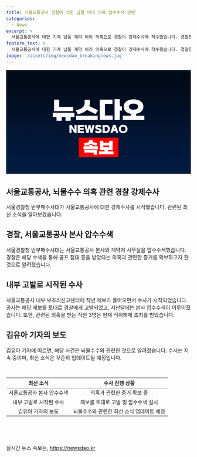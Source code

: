 ```yaml
---
title: 서울교통공사 경찰에 의한 납품 비리 의혹 압수수색 관련
categories:
  - News
excerpt: >
  서울교통공사에 대한 기계 납품 계약 비리 의혹으로 경찰이 강제수사에 착수했습니다. 경찰청 반부패수사대는 서울교통공사 본사와 계약처 사무실을 압수수색하며, 납품 과정에서의 골프 접대 의혹과 윗선 연루 여부를 조사 중입니다. 공사는 내부 부조리신고에 따라 경찰에 고발됐고, 관련된 직원 3명은 직위를 해제당했습니다. (150자)
feature_text: >
  서울교통공사에 대한 기계 납품 계약 비리 의혹으로 경찰이 강제수사에 착수했습니다. 경찰청 반부패수사대는 서울교통공사 본사와 계약처 사무실을 압수수색하며, 납품 과정에서의 골프 접대 의혹과 윗선 연루 여부를 조사 중입니다. 공사는 내부 부조리신고에 따라 경찰에 고발됐고, 관련된 직원 3명은 직위를 해제당했습니다. (150자)
image: '/assets/img/newsdao_breakingnews.jpg'
---
```


<p><img src="/assets/img/newsdao_breakingnews.jpg" alt="pcversion 속보" /></p>

<h2>서울교통공사, 뇌물수수 의혹 관련 경찰 강제수사</h2>

<p data-ke-size="size16">서울경찰청 반부패수사대가 서울교통공사에 대한 강제수사를 시작했습니다. 관련된 최신 소식을 알아보겠습니다.</p>

<h2 data-ke-size="size26">경찰, 서울교통공사 본사 압수수색</h2>

<p data-ke-size="size16">서울경찰청 반부패수사대는 서울교통공사 본사와 계약처 사무실을 압수수색했습니다. 경찰은 해당 수색을 통해 골프 접대 등을 받았다는 의혹과 관련한 증거를 확보하고자 한 것으로 알려졌습니다.</p>

<h2 data-ke-size="size26">내부 고발로 시작된 수사</h2>

<p data-ke-size="size16">서울교통공사 내부 부조리신고센터에 작년 제보가 들어오면서 수사가 시작되었습니다. 공사는 해당 제보를 토대로 경찰에게 고발되었고, 지난달에는 본사 압수수색이 이루어졌습니다. 또한, 관련된 의혹을 받는 직원 3명은 현재 직위해제 조치를 받았습니다.</p>

<h2 data-ke-size="size26">김유아 기자의 보도</h2>

<p data-ke-size="size16">김유아 기자에 따르면, 해당 사건은 뇌물수수와 관련한 것으로 알려졌습니다. 수사는 지속 중이며, 최신 소식은 꾸준히 업데이트될 예정입니다.</p>

<p data-ke-size="size16">&nbsp;</p>

<table>
    <thead>
        <tr>
            <th style="text-align: center;">최신 소식</th>
            <th style="text-align: center;">수사 진행 상황</th>
        </tr>
    </thead>
    <tbody>
        <tr>
            <td style="text-align: center;">서울교통공사 본사 압수수색</td>
            <td style="text-align: center;">의혹과 관련한 증거 확보 중</td>
        </tr>
        <tr>
            <td style="text-align: center;">내부 고발로 시작된 수사</td>
            <td style="text-align: center;">제보를 토대로 고발 및 압수수색 실시</td>
        </tr>
        <tr>
            <td style="text-align: center;">김유아 기자의 보도</td>
            <td style="text-align: center;">뇌물수수와 관련한 최신 소식 업데이트 예정</td>
        </tr>
    </tbody>
</table>

<p data-ke-size="size16">&nbsp;</p>

<p data-ke-size="size16">&nbsp;</p>
실시간 뉴스 속보는, <a href="https://newsdao.kr" rel="dofollow">https://newsdao.kr</a>


